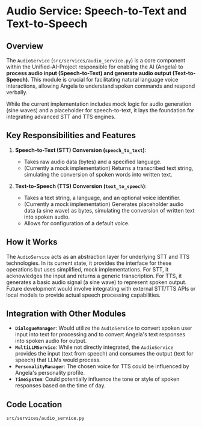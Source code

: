 # Audio Service: Speech-to-Text and Text-to-Speech

## Overview

The `AudioService` (`src/services/audio_service.py`) is a core component within the Unified-AI-Project responsible for enabling the AI (Angela) to **process audio input (Speech-to-Text) and generate audio output (Text-to-Speech)**. This module is crucial for facilitating natural language voice interactions, allowing Angela to understand spoken commands and respond verbally.

While the current implementation includes mock logic for audio generation (sine waves) and a placeholder for speech-to-text, it lays the foundation for integrating advanced STT and TTS engines.

## Key Responsibilities and Features

1.  **Speech-to-Text (STT) Conversion (`speech_to_text`)**:
    *   Takes raw audio data (bytes) and a specified language.
    *   (Currently a mock implementation) Returns a transcribed text string, simulating the conversion of spoken words into written text.

2.  **Text-to-Speech (TTS) Conversion (`text_to_speech`)**:
    *   Takes a text string, a language, and an optional voice identifier.
    *   (Currently a mock implementation) Generates placeholder audio data (a sine wave) as bytes, simulating the conversion of written text into spoken audio.
    *   Allows for configuration of a default voice.

## How it Works

The `AudioService` acts as an abstraction layer for underlying STT and TTS technologies. In its current state, it provides the interface for these operations but uses simplified, mock implementations. For STT, it acknowledges the input and returns a generic transcription. For TTS, it generates a basic audio signal (a sine wave) to represent spoken output. Future development would involve integrating with external STT/TTS APIs or local models to provide actual speech processing capabilities.

## Integration with Other Modules

-   **`DialogueManager`**: Would utilize the `AudioService` to convert spoken user input into text for processing and to convert Angela's text responses into spoken audio for output.
-   **`MultiLLMService`**: While not directly integrated, the `AudioService` provides the input (text from speech) and consumes the output (text for speech) that LLMs would process.
-   **`PersonalityManager`**: The chosen voice for TTS could be influenced by Angela's personality profile.
-   **`TimeSystem`**: Could potentially influence the tone or style of spoken responses based on the time of day.

## Code Location

`src/services/audio_service.py`
